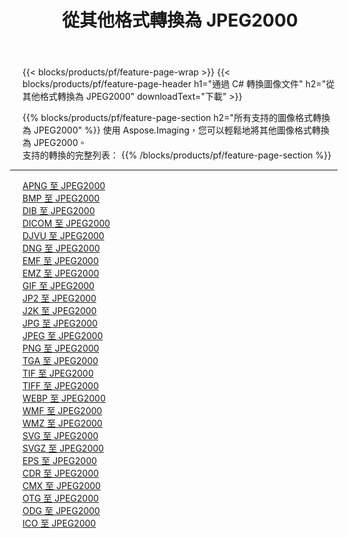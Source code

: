 ﻿---
title: 從其他格式轉換為 JPEG2000 
weight: 3920
url: /zh-hant/net/conversion/to/jpeg2000 
lang: zh-hant
langdirlevel: 2
locales: zh-hans,ja,it,ru,de,es,fr,nl,id,lt,pl,pt,vi,tr,ko,zh-hant,ar,hi,th,sv,cs,uk,he
description: 使用 Aspose.Imaging，您可以輕鬆地將其他格式轉換為 JPEG2000
---

{{< blocks/products/pf/feature-page-wrap >}}
{{< blocks/products/pf/feature-page-header h1="通過 C# 轉換圖像文件" h2="從其他格式轉換為 JPEG2000" downloadText="下載" >}}


{{% blocks/products/pf/feature-page-section  h2="所有支持的圖像格式轉換為 JPEG2000" %}}
使用 Aspose.Imaging，您可以輕鬆地將其他圖像格式轉換為 JPEG2000。
<br/>
支持的轉換的完整列表：
{{% /blocks/products/pf/feature-page-section %}}
<div class="container-fluid productfamilypage bg-gray">
    <div class="convertypes bg-gray agp-content section">
        <div class="container">
		<hr style="margin-left:-20px;"/>
		<div class="row other-converters">
		    <div class='col-md-2 other-converter remove-lp remove-rp'><a href="/imaging/zh-hant/net/conversion/apng-to-jpeg2000" >APNG 至 JPEG2000</a></div>
<div class='col-md-2 other-converter remove-lp remove-rp'><a href="/imaging/zh-hant/net/conversion/bmp-to-jpeg2000" >BMP 至 JPEG2000</a></div>
<div class='col-md-2 other-converter remove-lp remove-rp'><a href="/imaging/zh-hant/net/conversion/dib-to-jpeg2000" >DIB 至 JPEG2000</a></div>
<div class='col-md-2 other-converter remove-lp remove-rp'><a href="/imaging/zh-hant/net/conversion/dicom-to-jpeg2000" >DICOM 至 JPEG2000</a></div>
<div class='col-md-2 other-converter remove-lp remove-rp'><a href="/imaging/zh-hant/net/conversion/djvu-to-jpeg2000" >DJVU 至 JPEG2000</a></div>
<div class='col-md-2 other-converter remove-lp remove-rp'><a href="/imaging/zh-hant/net/conversion/dng-to-jpeg2000" >DNG 至 JPEG2000</a></div>
<div class='col-md-2 other-converter remove-lp remove-rp'><a href="/imaging/zh-hant/net/conversion/emf-to-jpeg2000" >EMF 至 JPEG2000</a></div>
<div class='col-md-2 other-converter remove-lp remove-rp'><a href="/imaging/zh-hant/net/conversion/emz-to-jpeg2000" >EMZ 至 JPEG2000</a></div>
<div class='col-md-2 other-converter remove-lp remove-rp'><a href="/imaging/zh-hant/net/conversion/gif-to-jpeg2000" >GIF 至 JPEG2000</a></div>
<div class='col-md-2 other-converter remove-lp remove-rp'><a href="/imaging/zh-hant/net/conversion/jp2-to-jpeg2000" >JP2 至 JPEG2000</a></div>
<div class='col-md-2 other-converter remove-lp remove-rp'><a href="/imaging/zh-hant/net/conversion/j2k-to-jpeg2000" >J2K 至 JPEG2000</a></div>
<div class='col-md-2 other-converter remove-lp remove-rp'><a href="/imaging/zh-hant/net/conversion/jpg-to-jpeg2000" >JPG 至 JPEG2000</a></div>
<div class='col-md-2 other-converter remove-lp remove-rp'><a href="/imaging/zh-hant/net/conversion/jpeg-to-jpeg2000" >JPEG 至 JPEG2000</a></div>
<div class='col-md-2 other-converter remove-lp remove-rp'><a href="/imaging/zh-hant/net/conversion/png-to-jpeg2000" >PNG 至 JPEG2000</a></div>
<div class='col-md-2 other-converter remove-lp remove-rp'><a href="/imaging/zh-hant/net/conversion/tga-to-jpeg2000" >TGA 至 JPEG2000</a></div>
<div class='col-md-2 other-converter remove-lp remove-rp'><a href="/imaging/zh-hant/net/conversion/tif-to-jpeg2000" >TIF 至 JPEG2000</a></div>
<div class='col-md-2 other-converter remove-lp remove-rp'><a href="/imaging/zh-hant/net/conversion/tiff-to-jpeg2000" >TIFF 至 JPEG2000</a></div>
<div class='col-md-2 other-converter remove-lp remove-rp'><a href="/imaging/zh-hant/net/conversion/webp-to-jpeg2000" >WEBP 至 JPEG2000</a></div>
<div class='col-md-2 other-converter remove-lp remove-rp'><a href="/imaging/zh-hant/net/conversion/wmf-to-jpeg2000" >WMF 至 JPEG2000</a></div>
<div class='col-md-2 other-converter remove-lp remove-rp'><a href="/imaging/zh-hant/net/conversion/wmz-to-jpeg2000" >WMZ 至 JPEG2000</a></div>
<div class='col-md-2 other-converter remove-lp remove-rp'><a href="/imaging/zh-hant/net/conversion/svg-to-jpeg2000" >SVG 至 JPEG2000</a></div>
<div class='col-md-2 other-converter remove-lp remove-rp'><a href="/imaging/zh-hant/net/conversion/svgz-to-jpeg2000" >SVGZ 至 JPEG2000</a></div>
<div class='col-md-2 other-converter remove-lp remove-rp'><a href="/imaging/zh-hant/net/conversion/eps-to-jpeg2000" >EPS 至 JPEG2000</a></div>
<div class='col-md-2 other-converter remove-lp remove-rp'><a href="/imaging/zh-hant/net/conversion/cdr-to-jpeg2000" >CDR 至 JPEG2000</a></div>
<div class='col-md-2 other-converter remove-lp remove-rp'><a href="/imaging/zh-hant/net/conversion/cmx-to-jpeg2000" >CMX 至 JPEG2000</a></div>
<div class='col-md-2 other-converter remove-lp remove-rp'><a href="/imaging/zh-hant/net/conversion/otg-to-jpeg2000" >OTG 至 JPEG2000</a></div>
<div class='col-md-2 other-converter remove-lp remove-rp'><a href="/imaging/zh-hant/net/conversion/odg-to-jpeg2000" >ODG 至 JPEG2000</a></div>
<div class='col-md-2 other-converter remove-lp remove-rp'><a href="/imaging/zh-hant/net/conversion/ico-to-jpeg2000" >ICO 至 JPEG2000</a></div>
                </div>
        </div>
    </div>
</div>
<br/>

